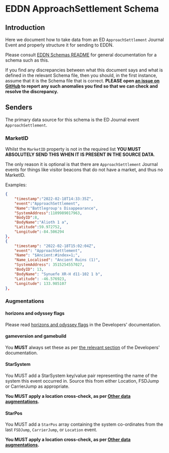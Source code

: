 # EDDN ApproachSettlement Schema

## Introduction
Here we document how to take data from an ED `ApproachSettlement` Journal 
Event and properly structure it for sending to EDDN.

Please consult [EDDN Schemas README](./README-EDDN-schemas.md) for general
documentation for a schema such as this.

If you find any discrepancies between what this document says and what is
defined in the relevant Schema file, then you should, in the first instance,
assume that it is the Schema file that is correct.
**PLEASE open
[an issue on GitHub](https://github.com/EDCD/EDDN/issues/new/choose)
to report any such anomalies you find so that we can check and resolve the
discrepancy.**

## Senders
The primary data source for this schema is the ED Journal event 
`ApproachSettlement`.

### MarketID
Whilst the `MarketID` property is not in the required list **YOU MUST
ABSOLUTELY SEND THIS WHEN IT IS PRESENT IN THE SOURCE DATA**.

The only reason it is optional is that there are `ApproachSettlement`
Journal events for things like visitor beacons that do not have a market, and
thus no MarketID.

Examples:

```json
{
    "timestamp":"2022-02-18T14:33:35Z",
    "event":"ApproachSettlement",
    "Name":"Battlegroup's Disappearance",
    "SystemAddress":1109989017963,
    "BodyID":8,
    "BodyName":"Alioth 1 a",
    "Latitude":59.972752,
    "Longitude":-84.506294
},
{
    "timestamp": "2022-02-18T15:02:04Z",
    "event": "ApproachSettlement",
    "Name": "$Ancient:#index=1;",
    "Name_Localised": "Ancient Ruins (1)",
    "SystemAddress": 3515254557027,
    "BodyID": 13,
    "BodyName": "Synuefe XR-H d11-102 1 b",
    "Latitude": -46.576923,
    "Longitude": 133.985107
},
```

### Augmentations
#### horizons and odyssey flags
Please read [horizons and odyssey flags](../docs/Developers.md#horizons-and-odyssey-flags)
in the Developers' documentation.

#### gameversion and gamebuild
You **MUST** always set these as per [the relevant section](../docs/Developers.md#gameversions-and-gamebuild)
of the Developers' documentation.

#### StarSystem

You MUST add a StarSystem key/value pair representing the name of the system
this event occurred in. Source this from either Location, FSDJump or
CarrierJump as appropriate.

**You MUST apply a location cross-check, as per
[Other data augmentations](../docs/Developers.md#other-data-augmentations).**

#### StarPos
You MUST add a `StarPos` array containing the system co-ordinates from the
last `FSDJump`, `CarrierJump`, or `Location` event.

**You MUST apply a location cross-check, as per
[Other data augmentations](../docs/Developers.md#other-data-augmentations).**

